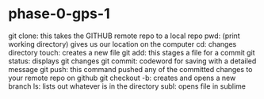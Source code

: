# phase-0-gps-1

git clone: this takes the GITHUB remote repo to a local repo
pwd: (print working directory) gives us our location on the computer
cd: changes directory
touch: creates a new file
git add: this stages a file for a commit
git status: displays git changes
git commit: codeword for saving with a detailed message
git push: this command pushed any of the committed changes to your remote repo on github
git checkout -b: creates and opens a new branch
ls: lists out whatever is in the directory
subl: opens file in sublime